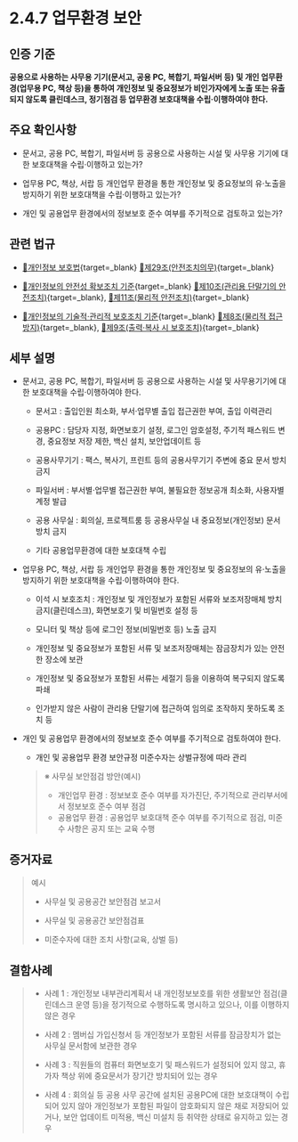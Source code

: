 # 2.4.7 업무환경 보안

## 인증 기준

**공용으로 사용하는 사무용 기기(문서고, 공용 PC, 복합기, 파일서버 등) 및 개인 업무환경(업무용 PC, 책상 등)을 통하여 개인정보 및 중요정보가 비인가자에게 노출 또는 유출되지 않도록 클린데스크, 정기점검 등 업무환경 보호대책을 수립·이행하여야 한다.**

## 주요 확인사항

- 문서고, 공용 PC, 복합기, 파일서버 등 공용으로 사용하는 시설 및 사무용 기기에 대한 보호대책을 수립·이행하고 있는가?

- 업무용 PC, 책상, 서랍 등 개인업무 환경을 통한 개인정보 및 중요정보의 유·노출을 방지하기 위한 보호대책을 수립·이행하고 있는가?

- 개인 및 공용업무 환경에서의 정보보호 준수 여부를 주기적으로 검토하고 있는가?

## 관련 법규

- [🔗개인정보 보호법][개인정보 보호법 제29조]{target=_blank} [🔗제29조(안전조치의무)][개인정보 보호법 제29조 부분]{target=_blank}

- [🔗개인정보의 안전성 확보조치 기준][개인정보의 안전성 확보조치 기준 제10조]{target=_blank} [🔗제10조(관리용 단말기의 안전조치)][개인정보의 안전성 확보조치 기준 제10조]{target=_blank}, [🔗제11조(물리적 안전조치)][개인정보의 안전성 확보조치 기준 제11조]{target=_blank}

- [🔗개인정보의 기술적·관리적 보호조치 기준][개인정보의 기술적·관리적 보호조치 기준 제8조]{target=_blank} [🔗제8조(물리적 접근방지)][개인정보의 기술적·관리적 보호조치 기준 제8조]{target=_blank}, [🔗제9조(출력·복사 시 보호조치)][개인정보의 기술적·관리적 보호조치 기준 제9조]{target=_blank}

## 세부 설명

- 문서고, 공용 PC, 복합기, 파일서버 등 공용으로 사용하는 시설 및 사무용기기에 대한 보호대책을 수립·이행하여야 한다.

    - 문서고 : 출입인원 최소화, 부서·업무별 출입 접근권한 부여, 출입 이력관리

    - 공용PC : 담당자 지정, 화면보호기 설정, 로그인 암호설정, 주기적 패스워드 변경, 중요정보 저장 제한, 백신 설치, 보안업데이트 등

    - 공용사무기기 : 팩스, 복사기, 프린트 등의 공용사무기기 주변에 중요 문서 방치 금지

    - 파일서버 : 부서별·업무별 접근권한 부여, 불필요한 정보공개 최소화, 사용자별 계정 발급

    - 공용 사무실 : 회의실, 프로젝트룸 등 공용사무실 내 중요정보(개인정보) 문서 방치 금지

    - 기타 공용업무환경에 대한 보호대책 수립

- 업무용 PC, 책상, 서랍 등 개인업무 환경을 통한 개인정보 및 중요정보의 유·노출을 방지하기 위한 보호대책을 수립·이행하여야 한다.

    - 이석 시 보호조치 : 개인정보 및 개인정보가 포함된 서류와 보조저장매체 방치 금지(클린데스크), 화면보호기 및 비밀번호 설정 등

    - 모니터 및 책상 등에 로그인 정보(비밀번호 등) 노출 금지

    - 개인정보 및 중요정보가 포함된 서류 및 보조저장매체는 잠금장치가 있는 안전한 장소에 보관

    - 개인정보 및 중요정보가 포함된 서류는 세절기 등을 이용하여 복구되지 않도록 파쇄

    - 인가받지 않은 사람이 관리용 단말기에 접근하여 임의로 조작하지 못하도록 조치 등

- 개인 및 공용업무 환경에서의 정보보호 준수 여부를 주기적으로 검토하여야 한다.

    - 개인 및 공용업무 환경 보안규정 미준수자는 상벌규정에 따라 관리
    >
    > ※ 사무실 보안점검 방안(예시)
    >
    > - 개인업무 환경 : 정보보호 준수 여부를 자가진단, 주기적으로 관리부서에서 정보보호 준수 여부 점검
    > - 공용업무 환경 : 공용업무 보호대책 준수 여부를 주기적으로 점검, 미준수 사항은 공지 또는 교육 수행

## 증거자료

> 예시
>
> - 사무실 및 공용공간 보안점검 보고서
>
> - 사무실 및 공용공간 보안점검표
>
> - 미준수자에 대한 조치 사항(교육, 상벌 등)

## 결함사례

> - 사례 1 : 개인정보 내부관리계획서 내 개인정보보호를 위한 생활보안 점검(클린데스크 운영 등)을 정기적으로 수행하도록 명시하고 있으나, 이를 이행하지 않은 경우
>
> - 사례 2 : 멤버십 가입신청서 등 개인정보가 포함된 서류를 잠금장치가 없는 사무실 문서함에 보관한 경우
>
> - 사례 3 : 직원들의 컴퓨터 화면보호기 및 패스워드가 설정되어 있지 않고, 휴가자 책상 위에 중요문서가 장기간 방치되어 있는 경우
>
> - 사례 4 : 회의실 등 공용 사무 공간에 설치된 공용PC에 대한 보호대책이 수립되어 있지 않아 개인정보가 포함된 파일이 암호화되지 않은 채로 저장되어 있거나, 보안 업데이트 미적용, 백신 미설치 등 취약한 상태로 유지하고 있는 경우

[개인정보 보호법 제29조]: https://www.law.go.kr/법령/개인정보보호법/(20240315,19234,20230314)/제29조 "개인정보 보호법 제29조"
[개인정보 보호법 제29조 부분]: https://www.law.go.kr/법령/개인정보보호법/제29조 "개인정보 보호법 제29조 부분"

[개인정보의 안전성 확보조치 기준 제10조]: https://www.law.go.kr/행정규칙/(개인정보보호위원회)개인정보의안전성확보조치기준/(2021-2,20210915)/제10조 "개인정보의 안전성 확보조치 기준 제10조"

[개인정보의 안전성 확보조치 기준 제11조]: https://www.law.go.kr/행정규칙/(개인정보보호위원회)개인정보의안전성확보조치기준/(2021-2,20210915)/제11조 "개인정보의 안전성 확보조치 기준 제11조"

[개인정보의 기술적·관리적 보호조치 기준 제8조]: https://www.law.go.kr/행정규칙/(개인정보보호위원회)개인정보의기술적·관리적보호조치기준/(2021-3,20210915)/제8조 "개인정보의 기술적·관리적 보호조치 기준 제8조"

[개인정보의 기술적·관리적 보호조치 기준 제9조]: https://www.law.go.kr/행정규칙/(개인정보보호위원회)개인정보의기술적·관리적보호조치기준/(2021-3,20210915)/제9조 "개인정보의 기술적·관리적 보호조치 기준 제9조"
